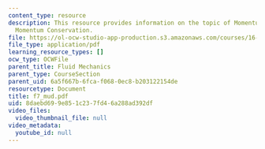 ```yaml
---
content_type: resource
description: This resource provides information on the topic of Momentum Flow and
  Momentum Conservation.
file: https://ol-ocw-studio-app-production.s3.amazonaws.com/courses/16-01-unified-engineering-i-ii-iii-iv-fall-2005-spring-2006/8daebd699e851c237fd46a288ad392df_f7_mud.pdf
file_type: application/pdf
learning_resource_types: []
ocw_type: OCWFile
parent_title: Fluid Mechanics
parent_type: CourseSection
parent_uid: 6a5f667b-6fca-f068-0ec8-b203122154de
resourcetype: Document
title: f7_mud.pdf
uid: 8daebd69-9e85-1c23-7fd4-6a288ad392df
video_files:
  video_thumbnail_file: null
video_metadata:
  youtube_id: null
---
```

